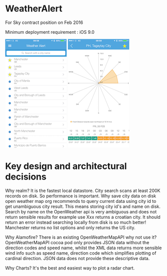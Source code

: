 # WeatherAlert
For Sky contract position on Feb 2016

Minimum deployment requirement : iOS 9.0

![alt tag](https://github.com/edgardowardo/WeatherAlert/blob/master/a.png)
![alt tag](https://github.com/edgardowardo/WeatherAlert/blob/master/b.png)

# Key design and architectural decisions

Why realm? It is the fastest local datastore. City search scans at least 200K records on disk. So performance is important. Why save city data on disk  open weather map org recommends to query current data using city id to get unambiguous city result. This means storing city id's and name on disk. Search by name on the OpenWeather api is very ambiguous and does not return sensible results for example use Xxx returns a croatian city. It should return an error instead searching locally from disk is so much better! Manchester returns no list options and only returns the US city.

Why Alamofire? There is an existing OpenWeatherMapAPI why not use it? OpenWeatherMapAPI cocoa pod only provides JSON data without the direction codes and speed name, whilst the XML data returns more sensible wind info such as speed name, direction code which simplifies plotting of cardinal direction. JSON data does not provide these descriptive data.
 
Why Charts? It's the best and easiest way to plot a radar chart.
